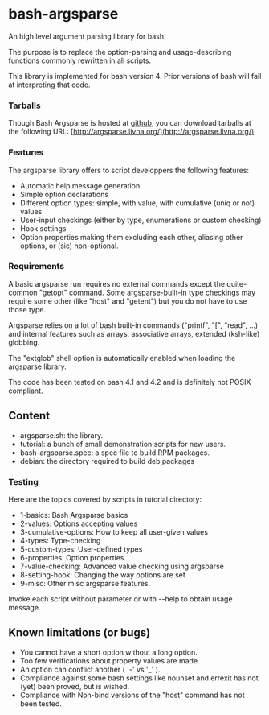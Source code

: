 bash-argsparse
==============

An high level argument parsing library for bash.

The purpose is to replace the option-parsing and usage-describing
functions commonly rewritten in all scripts.

This library is implemented for bash version 4. Prior versions of
bash will fail at interpreting that code.


### Tarballs

Though Bash Argsparse is hosted at
[github](https://github.com/Anvil/bash-argsparse), you can download
tarballs at the following URL:
[http://argsparse.livna.org/](http://argsparse.livna.org/)


### Features

The argsparse library offers to script developpers the following features:

* Automatic help message generation
* Simple option declarations
* Different option types: simple, with value, with cumulative (uniq or
  not) values
* User-input checkings (either by type, enumerations or custom checking)
* Hook settings
* Option properties making them excluding each other, aliasing other
  options, or (sic) non-optional.


### Requirements

A basic argsparse run requires no external commands except the
quite-common "getopt" command. Some argsparse-built-in type checkings
may require some other (like "host" and "getent") but you do not have
to use those type.

Argsparse relies on a lot of bash built-in commands ("printf", "[",
"read", ...) and internal features such as arrays, associative arrays,
extended (ksh-like) globbing.

The "extglob" shell option is automatically enabled when loading
the argsparse library.

The code has been tested on bash 4.1 and 4.2 and is definitely not
POSIX-compliant.

Content
-------

* argsparse.sh: the library.
* tutorial: a bunch of small demonstration scripts for new users.
* bash-argsparse.spec: a spec file to build RPM packages.
* debian: the directory required to build deb packages

### Testing

Here are the topics covered by scripts in tutorial directory:
* 1-basics: Bash Argsparse basics
* 2-values: Options accepting values
* 3-cumulative-options: How to keep all user-given values
* 4-types: Type-checking
* 5-custom-types: User-defined types
* 6-properties: Option properties
* 7-value-checking: Advanced value checking using argsparse
* 8-setting-hook: Changing the way options are set
* 9-misc: Other misc argsparse features.

Invoke each script without parameter or with --help to obtain usage message.

Known limitations (or bugs)
---------------------------

* You cannot have a short option without a long option.
* Too few verifications about property values are made.
* An option can conflict another ( '-' vs '_' ).
* Compliance against some bash settings like nounset and errexit has
  not (yet) been proved, but is wished.
* Compliance with Non-bind versions of the "host" command has not been
  tested.
